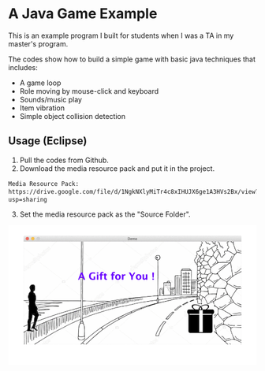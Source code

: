 # A Java Game Example

This is an example program I built for students when I was a TA in my master's program.

The codes show how to build a simple game with basic java techniques that includes:
- A game loop
- Role moving by mouse-click and keyboard
- Sounds/music play
- Item vibration
- Simple object collision detection

## Usage (Eclipse)

1. Pull the codes from Github.
2. Download the media resource pack and put it in the project.
  ```
  Media Resource Pack: https://drive.google.com/file/d/1NgkNXlyMiTr4c8xIHUJX6ge1A3HVs2Bx/view?usp=sharing
  ```
3. Set the media resource pack as the "Source Folder".

![Game Demo Preview](readme-img/GameDemo_v2.gif "Game Demo Preview")
